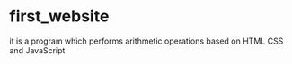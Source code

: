 # first_website
it is a program which performs arithmetic operations based on HTML CSS and JavaScript
